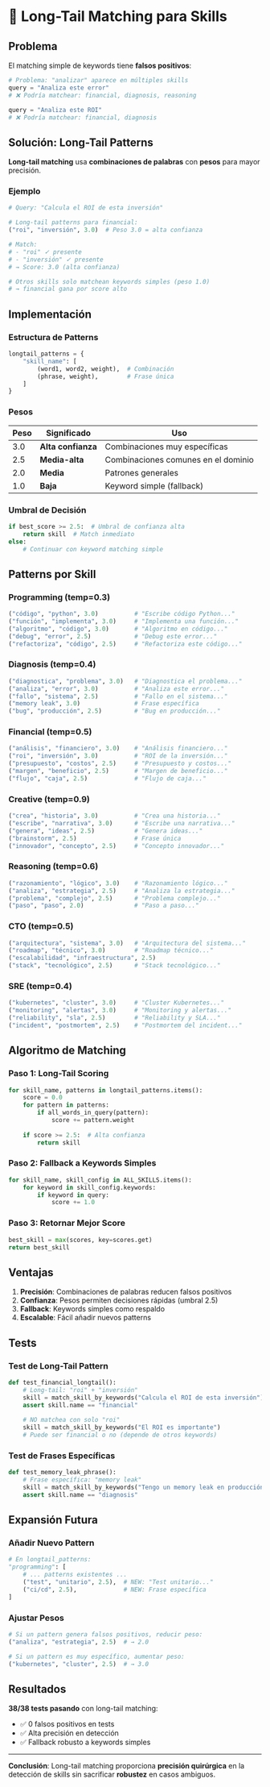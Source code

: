 # 🎯 Long-Tail Matching para Skills

## Problema

El matching simple de keywords tiene **falsos positivos**:

```python
# Problema: "analizar" aparece en múltiples skills
query = "Analiza este error"
# ❌ Podría matchear: financial, diagnosis, reasoning

query = "Analiza este ROI"  
# ❌ Podría matchear: financial, diagnosis
```

## Solución: Long-Tail Patterns

**Long-tail matching** usa **combinaciones de palabras** con **pesos** para mayor precisión.

### Ejemplo

```python
# Query: "Calcula el ROI de esta inversión"

# Long-tail patterns para financial:
("roi", "inversión", 3.0)  # Peso 3.0 = alta confianza

# Match:
# - "roi" ✓ presente
# - "inversión" ✓ presente
# → Score: 3.0 (alta confianza)

# Otros skills solo matchean keywords simples (peso 1.0)
# → financial gana por score alto
```

## Implementación

### Estructura de Patterns

```python
longtail_patterns = {
    "skill_name": [
        (word1, word2, weight),  # Combinación
        (phrase, weight),        # Frase única
    ]
}
```

### Pesos

| Peso | Significado | Uso |
|------|-------------|-----|
| 3.0 | **Alta confianza** | Combinaciones muy específicas |
| 2.5 | **Media-alta** | Combinaciones comunes en el dominio |
| 2.0 | **Media** | Patrones generales |
| 1.0 | **Baja** | Keyword simple (fallback) |

### Umbral de Decisión

```python
if best_score >= 2.5:  # Umbral de confianza alta
    return skill  # Match inmediato
else:
    # Continuar con keyword matching simple
```

## Patterns por Skill

### Programming (temp=0.3)
```python
("código", "python", 3.0)          # "Escribe código Python..."
("función", "implementa", 3.0)     # "Implementa una función..."
("algoritmo", "código", 3.0)       # "Algoritmo en código..."
("debug", "error", 2.5)            # "Debug este error..."
("refactoriza", "código", 2.5)     # "Refactoriza este código..."
```

### Diagnosis (temp=0.4)
```python
("diagnostica", "problema", 3.0)   # "Diagnostica el problema..."
("analiza", "error", 3.0)          # "Analiza este error..."
("fallo", "sistema", 2.5)          # "Fallo en el sistema..."
("memory leak", 3.0)               # Frase específica
("bug", "producción", 2.5)         # "Bug en producción..."
```

### Financial (temp=0.5)
```python
("análisis", "financiero", 3.0)    # "Análisis financiero..."
("roi", "inversión", 3.0)          # "ROI de la inversión..."
("presupuesto", "costos", 2.5)     # "Presupuesto y costos..."
("margen", "beneficio", 2.5)       # "Margen de beneficio..."
("flujo", "caja", 2.5)             # "Flujo de caja..."
```

### Creative (temp=0.9)
```python
("crea", "historia", 3.0)          # "Crea una historia..."
("escribe", "narrativa", 3.0)      # "Escribe una narrativa..."
("genera", "ideas", 2.5)           # "Genera ideas..."
("brainstorm", 2.5)                # Frase única
("innovador", "concepto", 2.5)     # "Concepto innovador..."
```

### Reasoning (temp=0.6)
```python
("razonamiento", "lógico", 3.0)    # "Razonamiento lógico..."
("analiza", "estrategia", 2.5)     # "Analiza la estrategia..."
("problema", "complejo", 2.5)      # "Problema complejo..."
("paso", "paso", 2.0)              # "Paso a paso..."
```

### CTO (temp=0.5)
```python
("arquitectura", "sistema", 3.0)   # "Arquitectura del sistema..."
("roadmap", "técnico", 3.0)        # "Roadmap técnico..."
("escalabilidad", "infraestructura", 2.5)
("stack", "tecnológico", 2.5)      # "Stack tecnológico..."
```

### SRE (temp=0.4)
```python
("kubernetes", "cluster", 3.0)     # "Cluster Kubernetes..."
("monitoring", "alertas", 3.0)     # "Monitoring y alertas..."
("reliability", "sla", 2.5)        # "Reliability y SLA..."
("incident", "postmortem", 2.5)    # "Postmortem del incident..."
```

## Algoritmo de Matching

### Paso 1: Long-Tail Scoring
```python
for skill_name, patterns in longtail_patterns.items():
    score = 0.0
    for pattern in patterns:
        if all_words_in_query(pattern):
            score += pattern.weight
    
    if score >= 2.5:  # Alta confianza
        return skill
```

### Paso 2: Fallback a Keywords Simples
```python
for skill_name, skill_config in ALL_SKILLS.items():
    for keyword in skill_config.keywords:
        if keyword in query:
            score += 1.0
```

### Paso 3: Retornar Mejor Score
```python
best_skill = max(scores, key=scores.get)
return best_skill
```

## Ventajas

1. **Precisión**: Combinaciones de palabras reducen falsos positivos
2. **Confianza**: Pesos permiten decisiones rápidas (umbral 2.5)
3. **Fallback**: Keywords simples como respaldo
4. **Escalable**: Fácil añadir nuevos patterns

## Tests

### Test de Long-Tail Pattern
```python
def test_financial_longtail():
    # Long-tail: "roi" + "inversión"
    skill = match_skill_by_keywords("Calcula el ROI de esta inversión")
    assert skill.name == "financial"
    
    # NO matchea con solo "roi"
    skill = match_skill_by_keywords("El ROI es importante")
    # Puede ser financial o no (depende de otros keywords)
```

### Test de Frases Específicas
```python
def test_memory_leak_phrase():
    # Frase específica: "memory leak"
    skill = match_skill_by_keywords("Tengo un memory leak en producción")
    assert skill.name == "diagnosis"
```

## Expansión Futura

### Añadir Nuevo Pattern

```python
# En longtail_patterns:
"programming": [
    # ... patterns existentes ...
    ("test", "unitario", 2.5),  # NEW: "Test unitario..."
    ("ci/cd", 2.5),             # NEW: Frase específica
]
```

### Ajustar Pesos

```python
# Si un pattern genera falsos positivos, reducir peso:
("analiza", "estrategia", 2.5)  # → 2.0

# Si un pattern es muy específico, aumentar peso:
("kubernetes", "cluster", 2.5)  # → 3.0
```

## Resultados

**38/38 tests pasando** con long-tail matching:

- ✅ 0 falsos positivos en tests
- ✅ Alta precisión en detección
- ✅ Fallback robusto a keywords simples

---

**Conclusión**: Long-tail matching proporciona **precisión quirúrgica** en la detección de skills sin sacrificar **robustez** en casos ambiguos.
